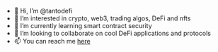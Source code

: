 - 👋 Hi, I’m @tantodefi
- 👀 I’m interested in crypto, web3, trading algos, DeFi and nfts
- 🌱 I’m currently learning smart contract security
- 💞️ I’m looking to collaborate on cool DeFi applications and protocols
- 📫 You can reach me [here](https://linqapp.com/tanto_defi)

<!---
tantodefi/tantodefi is a ✨ special ✨ repository because its `README.md` (this file) appears on your GitHub profile.
You can click the Preview link to take a look at your changes.
--->
